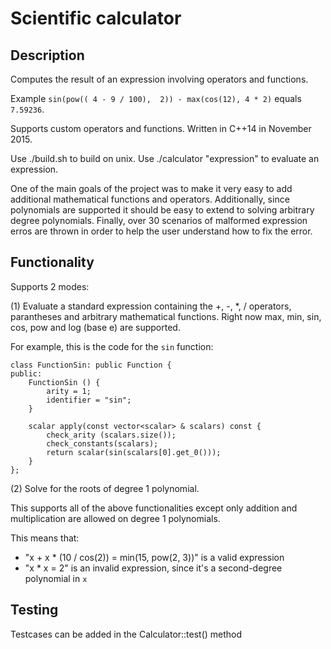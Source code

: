 # Scientific calculator

## Description

Computes the result of an expression involving operators and functions.  

Example `sin(pow(( 4 - 9 / 100),  2)) - max(cos(12), 4 * 2)` equals `7.59236`.

Supports custom operators and functions.
Written in C++14 in November 2015.

Use ./build.sh to build on unix.
Use ./calculator "expression" to evaluate an expression.

One of the main goals of the project was to make it very easy to add additional mathematical
functions and operators. Additionally, since polynomials are supported it should be easy to
extend to solving arbitrary degree polynomials.
Finally, over 30 scenarios of malformed expression erros are thrown in order to help the user
understand how to fix the error.

## Functionality

Supports 2 modes:

(1) Evaluate a standard expression containing the +, -, *, / operators, parantheses and arbitrary
mathematical functions.
Right now max, min, sin, cos, pow and log (base e) are supported.

For example, this is the code for the `sin` function:

```
class FunctionSin: public Function {
public:
    FunctionSin () {
        arity = 1;
        identifier = "sin";
    }

    scalar apply(const vector<scalar> & scalars) const {
        check_arity (scalars.size());
        check_constants(scalars);
        return scalar(sin(scalars[0].get_0()));
    }
};
```

(2) Solve for the roots of degree 1 polynomial.

This supports all of the above functionalities except only addition and multiplication are allowed
on degree 1 polynomials.

This means that:  
* "x + x * (10 / cos(2)) = min(15, pow(2, 3))" is a valid expression
* "x * x = 2" is an invalid expression, since it's a second-degree polynomial in `x`

## Testing

Testcases can be added in the Calculator::test() method
